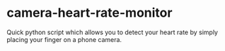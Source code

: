 # camera-heart-rate-monitor
Quick python script which allows you to detect your heart rate by simply placing your finger on a phone camera.
